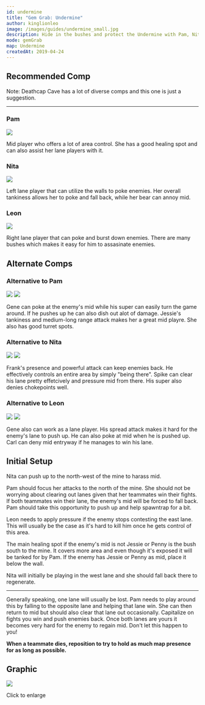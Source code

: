 ```yaml
---
id: undermine
title: "Gem Grab: Undermine"
author: kinglionleo
image: /images/guides/undermine_small.jpg
description: Hide in the bushes and protect the Undermine with Pam, Nita and Leon.
mode: gemGrab
map: Undermine
createdAt: 2019-04-24
---
```


Recommended Comp
---

Note: Deathcap Cave has a lot of diverse comps and this one is just a suggestion.

---

### Pam

<img src="https://media.brawltime.ninja/brawlers/pam/avatar.png?size=96" class="h-16 float-right p-2">

Mid player who offers a lot of area control. She has a good healing spot and can also assist her lane players with it.

### Nita

<img src="https://media.brawltime.ninja/brawlers/nita/avatar.png?size=96" class="h-16 float-right p-2">

Left lane player that can utilize the walls to poke enemies. Her overall tankiness allows her to poke and fall back, while her bear can annoy mid.

### Leon

<img src="https://media.brawltime.ninja/brawlers/leon/avatar.png?size=96" class="h-16 float-right p-2">

Right lane player that can poke and burst down enemies. There are many bushes which makes it easy for him to assasinate enemies.

Alternate Comps
---

### Alternative to Pam

<img src="https://media.brawltime.ninja/brawlers/gene/avatar.png?size=96" class="h-10 float-right p-2">

<img src="https://media.brawltime.ninja/brawlers/jessie/avatar.png?size=96" class="h-10 float-right p-2">

Gene can poke at the enemy's mid while his super can easily turn the game around. If he pushes up he can also dish out alot of damage.
Jessie's tankiness and medium-long range attack makes her a great mid playre. She also has good turret spots.

### Alternative to Nita

<img src="https://media.brawltime.ninja/brawlers/frank/avatar.png?size=96" class="h-10 float-right p-2">

<img src="https://media.brawltime.ninja/brawlers/spike/avatar.png?size=96" class="h-10 float-right p-2">

Frank's presence and powerful attack can keep enemies back. He effectively controls an entire area by simply "being there".
Spike can clear his lane pretty effetcively and pressure mid from there. His super also denies chokepoints well.

### Alternative to Leon

<img src="https://media.brawltime.ninja/brawlers/gene/avatar.png?size=96" class="h-10 float-right p-2">

<img src="https://media.brawltime.ninja/brawlers/carl/avatar.png?size=96" class="h-10 float-right p-2">

Gene also can work as a lane player. His spread attack makes it hard for the enemy's lane to push up. He can also poke at mid when he is pushed up.
Carl can deny mid entryway if he manages to win his lane.

Initial Setup
---

Nita can push up to the north-west of the mine to harass mid.

Pam should focus her attacks to the north of the mine. She should not be worrying about clearing out lanes given that her teammates win their fights.
If both teammates win their lane, the enemy's mid will be forced to fall back. Pam should take this opportunity to push up and help spawntrap for a bit.

Leon needs to apply pressure if the enemy stops contesting the east lane. This will usually be the case as it's hard to kill him once he gets control of this area.

The main healing spot if the enemy's mid is not Jessie or Penny is the bush south to the mine. It covers more area and even though it's exposed it will be tanked for by Pam. If the enemy has Jessie or Penny as mid, place it below the wall.

Nita will initially be playing in the west lane and she should fall back there to regenerate.

---

Generally speaking, one lane will usually be lost. Pam needs to play around this by falling to the opposite lane and helping that lane win. She can then return to mid but should also clear that lane out occasionally. Capitalize on fights you win and push enemies back. Once both lanes are yours it becomes very hard for the enemy to regain mid. Don't let this happen to you!

**When a teammate dies, reposition to try to hold as much map presence for as long as possible.**

Graphic
---

<img class="lightbox" src="/images/guides/undermine.jpg">

Click to enlarge
